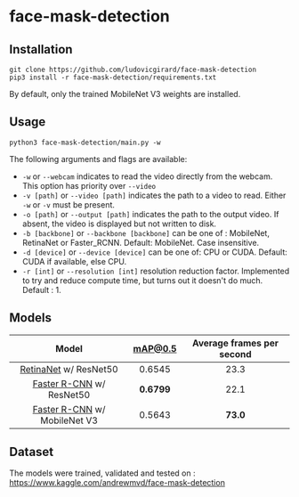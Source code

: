 # face-mask-detection

## Installation

```
git clone https://github.com/ludovicgirard/face-mask-detection
pip3 install -r face-mask-detection/requirements.txt
```
By default, only the trained MobileNet V3 weights are installed.

## Usage

```
python3 face-mask-detection/main.py -w
```

The following arguments and flags are available:
- `-w` or `--webcam` indicates to read the video directly from the webcam. This option has priority over `--video`
- `-v [path]` or `--video [path]` indicates the path to a video to read. Either `-w` or `-v` must be present.
- `-o [path]` or `--output [path]` indicates the path to the output video. If absent, the video is displayed but not written to disk.
- `-b [backbone]` or `--backbone [backbone]` can be one of : MobileNet, RetinaNet or Faster_RCNN. Default: MobileNet. Case insensitive.
- `-d [device]` or `--device [device]` can be one of: CPU or CUDA. Default: CUDA if available, else CPU.
- `-r [int]` or `--resolution [int]` resolution reduction factor. Implemented to try and reduce compute time, but turns out it doesn't do much. Default : 1.

## Models

| **Model** | **mAP@0.5** | **Average frames per second**|
|:---:|:---:|:---:|
| [RetinaNet](https://arxiv.org/abs/1708.02002) w/ ResNet50 | 0.6545 | 23.3 |
| [Faster R-CNN](https://arxiv.org/abs/1506.01497) w/ ResNet50 | **0.6799** | 22.1 |
| [Faster R-CNN](https://arxiv.org/abs/1506.01497) w/ MobileNet V3 |0.5643| **73.0** |

## Dataset

The models were trained, validated and tested on :
https://www.kaggle.com/andrewmvd/face-mask-detection
